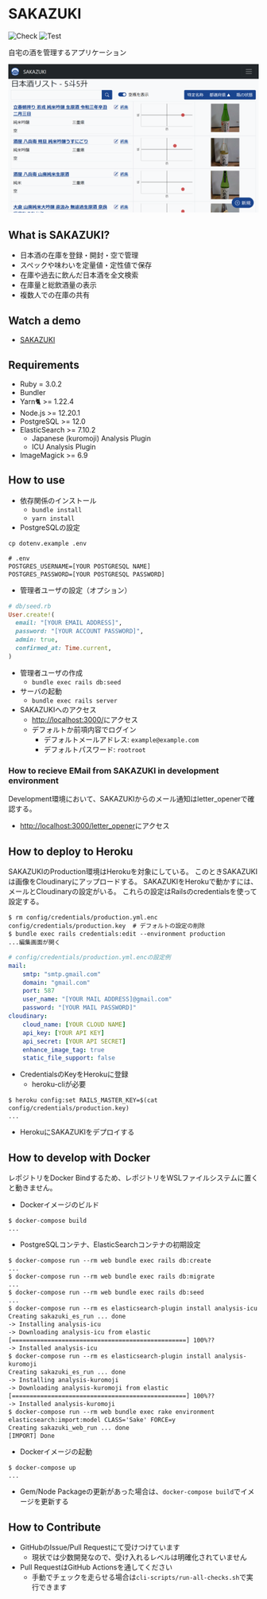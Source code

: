 # SAKAZUKI

![Check](https://github.com/momocus/sakazuki/workflows/Check/badge.svg)
![Test](https://github.com/momocus/sakazuki/workflows/Test/badge.svg)

自宅の酒を管理するアプリケーション

![Screenshot](./screenshot.png)

## What is SAKAZUKI?

- 日本酒の在庫を登録・開封・空で管理
- スペックや味わいを定量値・定性値で保存
- 在庫や過去に飲んだ日本酒を全文検索
- 在庫量と総飲酒量の表示
- 複数人での在庫の共有

## Watch a demo

- [SAKAZUKI](https://sakazuki.herokuapp.com/)

## Requirements

- Ruby = 3.0.2
- Bundler
- Yarn🐈 >= 1.22.4
- Node.js >= 12.20.1
- PostgreSQL >= 12.0
- ElasticSearch >= 7.10.2
  - Japanese (kuromoji) Analysis Plugin
  - ICU Analysis Plugin
- ImageMagick >= 6.9

## How to use

- 依存関係のインストール
  - `bundle install`
  - `yarn install`
- PostgreSQLの設定

```console
cp dotenv.example .env
```

```shell
# .env
POSTGRES_USERNAME=[YOUR POSTGRESQL NAME]
POSTGRES_PASSWORD=[YOUR POSTGRESQL PASSWORD]
```

- 管理者ユーザの設定（オプション）

```ruby
# db/seed.rb
User.create!(
  email: "[YOUR EMAIL ADDRESS]",
  password: "[YOUR ACCOUNT PASSWORD]",
  admin: true,
  confirmed_at: Time.current,
)
```

- 管理者ユーザの作成
  - `bundle exec rails db:seed`
- サーバの起動
  - `bundle exec rails server`
- SAKAZUKIへのアクセス
  - <http://localhost:3000/>にアクセス
  - デフォルトか前項内容でログイン
    - デフォルトメールアドレス: `example@example.com`
    - デフォルトパスワード: `rootroot`

### How to recieve EMail from SAKAZUKI in development environment

Development環境において、SAKAZUKIからのメール通知はletter_openerで確認する。

- <http://localhost:3000/letter_opener>にアクセス

## How to deploy to Heroku

SAKAZUKIのProduction環境はHerokuを対象にしている。
このときSAKAZUKIは画像をCloudinaryにアップロードする。
SAKAZUKIをHerokuで動かすには、メールとCloudinaryの設定がいる。
これらの設定はRailsのcredentialsを使って設定する。

```console
$ rm config/credentials/production.yml.enc config/credentials/production.key  # デフォルトの設定の削除
$ bundle exec rails credentials:edit --environment production
...編集画面が開く
```

```yaml
# config/credentials/production.yml.encの設定例
mail:
    smtp: "smtp.gmail.com"
    domain: "gmail.com"
    port: 587
    user_name: "[YOUR MAIL ADDRESS]@gmail.com"
    password: "[YOUR MAIL PASSWORD]"
cloudinary:
    cloud_name: [YOUR CLOUD NAME]
    api_key: [YOUR API KEY]
    api_secret: [YOUR API SECRET]
    enhance_image_tag: true
    static_file_support: false
```

- CredentialsのKeyをHerokuに登録
  - heroku-cliが必要

```console
$ heroku config:set RAILS_MASTER_KEY=$(cat config/credentials/production.key)
...
```

- HerokuにSAKAZUKIをデプロイする

## How to develop with Docker

レポジトリをDocker Bindするため、レポジトリをWSLファイルシステムに置くと動きません。

- Dockerイメージのビルド

```console
$ docker-compose build
...
```

- PostgreSQLコンテナ、ElasticSearchコンテナの初期設定

<!-- markdownlint-disable MD013 -->
```console
$ docker-compose run --rm web bundle exec rails db:create
...
$ docker-compose run --rm web bundle exec rails db:migrate
...
$ docker-compose run --rm web bundle exec rails db:seed
...
$ docker-compose run --rm es elasticsearch-plugin install analysis-icu
Creating sakazuki_es_run ... done
-> Installing analysis-icu
-> Downloading analysis-icu from elastic
[=================================================] 100%??
-> Installed analysis-icu
$ docker-compose run --rm es elasticsearch-plugin install analysis-kuromoji
Creating sakazuki_es_run ... done
-> Installing analysis-kuromoji
-> Downloading analysis-kuromoji from elastic
[=================================================] 100%??
-> Installed analysis-kuromoji
$ docker-compose run --rm web bundle exec rake environment elasticsearch:import:model CLASS='Sake' FORCE=y
Creating sakazuki_web_run ... done
[IMPORT] Done
```
<!-- markdownlint-enable MD013 -->

- Dockerイメージの起動

```console
$ docker-compose up
...
```

- Gem/Node Packageの更新があった場合は、`docker-compose build`でイメージを更新する

## How to Contribute

- GitHubのIssue/Pull Requestにて受けつけています
  - 現状では少数開発なので、受け入れるレベルは明確化されていません
- Pull RequestはGitHub Actionsを通してください
  - 手動でチェックを走らせる場合は`cli-scripts/run-all-checks.sh`で実行できます
